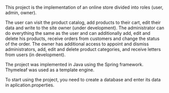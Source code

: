 This project is the implementation of an online store divided into roles (user, admin, owner). 

The user can visit the product catalog, add products to their cart, edit their data and write to the site owner (under development). 
The administrator can do everything the same as the user and can additionally add, edit and delete his products, receive orders from customers and change the status of the order. 
The owner has additional access to appoint and dismiss administrators, add, edit and delete product categories, and receive letters from users (in development). 

The project was implemented in Java using the Spring framework. Thymeleaf was used as a template engine.


To start using the project, you need to create a database and enter its data in aplication.properties.
